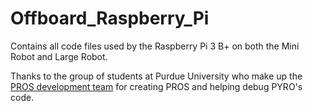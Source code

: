 # Offboard_Raspberry_Pi
Contains all code files used by the Raspberry Pi 3 B+ on both the Mini Robot and Large Robot.

Thanks to the group of students at Purdue University who make up the [PROS development team](https://github.com/purduesigbots) for creating PROS and helping debug PYRO's code.
